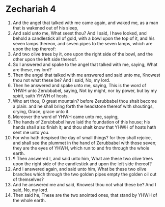 ﻿# Zechariah 4
1. And the angel that talked with me came again, and waked me, as a man that is wakened out of his sleep, 
2. And said unto me, What seest thou? And I said, I have looked, and behold a candlestick all of gold, with a bowl upon the top of it, and his seven lamps thereon, and seven pipes to the seven lamps, which are upon the top thereof: 
3. And two olive trees by it, one upon the right side of the bowl, and the other upon the left side thereof. 
4. So I answered and spake to the angel that talked with me, saying, What are these, my lord? 
5. Then the angel that talked with me answered and said unto me, Knowest thou not what these be? And I said, No, my lord. 
6. Then he answered and spake unto me, saying, This is the word of YHWH unto Zerubbabel, saying, Not by might, nor by power, but by my spirit, saith YHWH of hosts. 
7. Who art thou, O great mountain? before Zerubbabel thou shalt become a plain: and he shall bring forth the headstone thereof with shoutings, crying, Grace, grace unto it. 
8. Moreover the word of YHWH came unto me, saying, 
9. The hands of Zerubbabel have laid the foundation of this house; his hands shall also finish it; and thou shalt know that YHWH of hosts hath sent me unto you. 
10. For who hath despised the day of small things? for they shall rejoice, and shall see the plummet in the hand of Zerubbabel with those seven; they are the eyes of YHWH, which run to and fro through the whole earth. 
11. ¶ Then answered I, and said unto him, What are these two olive trees upon the right side of the candlestick and upon the left side thereof? 
12. And I answered again, and said unto him, What be these two olive branches which through the two golden pipes empty the golden oil out of themselves? 
13. And he answered me and said, Knowest thou not what these be? And I said, No, my lord. 
14. Then said he, These are the two anointed ones, that stand by YHWH of the whole earth. 

